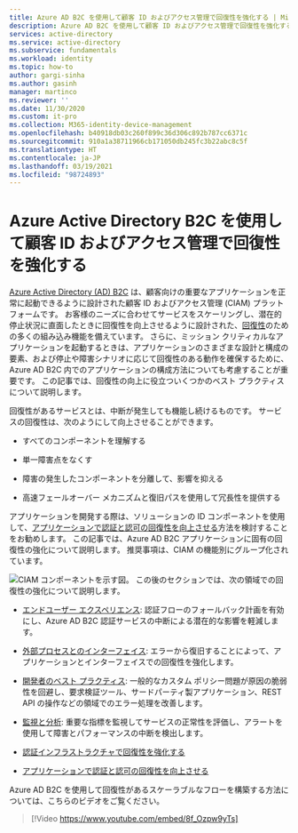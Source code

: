 ```yaml
---
title: Azure AD B2C を使用して顧客 ID およびアクセス管理で回復性を強化する | Microsoft Docs
description: Azure AD B2C を使用して顧客 ID およびアクセス管理で回復性を強化する方法
services: active-directory
ms.service: active-directory
ms.subservice: fundamentals
ms.workload: identity
ms.topic: how-to
author: gargi-sinha
ms.author: gasinh
manager: martinco
ms.reviewer: ''
ms.date: 11/30/2020
ms.custom: it-pro
ms.collection: M365-identity-device-management
ms.openlocfilehash: b40918db03c260f899c36d306c892b787cc6371c
ms.sourcegitcommit: 910a1a38711966cb171050db245fc3b22abc8c5f
ms.translationtype: HT
ms.contentlocale: ja-JP
ms.lasthandoff: 03/19/2021
ms.locfileid: "98724893"
---
```

# <a name="build-resilience-in-your-customer-identity-and-access-management-with-azure-active-directory-b2c"></a>Azure Active Directory B2C を使用して顧客 ID およびアクセス管理で回復性を強化する

[Azure Active Directory (AD) B2C](../../active-directory-b2c/overview.md) は、顧客向けの重要なアプリケーションを正常に起動できるように設計された顧客 ID およびアクセス管理 (CIAM) プラットフォームです。 お客様のニーズに合わせてサービスをスケーリングし、潜在的停止状況に直面したときに回復性を向上させるように設計された、[回復性](https://azure.microsoft.com/blog/advancing-azure-active-directory-availability/)のための多くの組み込み機能を備えています。 さらに、ミッション クリティカルなアプリケーションを起動するときは、アプリケーションのさまざまな設計と構成の要素、および停止や障害シナリオに応じて回復性のある動作を確保するために、Azure AD B2C 内でのアプリケーションの構成方法についても考慮することが重要です。 この記事では、回復性の向上に役立ついくつかのベスト プラクティスについて説明します。

回復性があるサービスとは、中断が発生しても機能し続けるものです。 サービスの回復性は、次のようにして向上させることができます。

- すべてのコンポーネントを理解する

- 単一障害点をなくす

- 障害の発生したコンポーネントを分離して、影響を抑える

- 高速フェールオーバー メカニズムと復旧パスを使用して冗長性を提供する

アプリケーションを開発する際は、ソリューションの ID コンポーネントを使用して、[アプリケーションで認証と認可の回復性を向上させる](resilience-app-development-overview.md)方法を検討することをお勧めします。 この記事では、Azure AD B2C アプリケーションに固有の回復性の強化について説明します。 推奨事項は、CIAM の機能別にグループ化されています。

![CIAM コンポーネントを示す図。](media/resilience-b2c/high-level-components.png) この後のセクションでは、次の領域での回復性の強化について説明します。

- [エンドユーザー エクスペリエンス](resilient-end-user-experience.md): 認証フローのフォールバック計画を有効にし、Azure AD B2C 認証サービスの中断による潜在的な影響を軽減します。

- [外部プロセスとのインターフェイス](resilient-external-processes.md): エラーから復旧することによって、アプリケーションとインターフェイスでの回復性を強化します。  

- [開発者のベスト プラクティス](resilience-b2c-developer-best-practices.md): 一般的なカスタム ポリシー問題が原因の脆弱性を回避し、要求検証ツール、サードパーティ製アプリケーション、REST API の操作などの領域でのエラー処理を改善します。

- [監視と分析](resilience-with-monitoring-alerting.md): 重要な指標を監視してサービスの正常性を評価し、アラートを使用して障害とパフォーマンスの中断を検出します。

- [認証インフラストラクチャで回復性を強化する](resilience-in-infrastructure.md)

- [アプリケーションで認証と認可の回復性を向上させる](resilience-app-development-overview.md)

Azure AD B2C を使用して回復性があるスケーラブルなフローを構築する方法については、こちらのビデオをご覧ください。
>[!Video https://www.youtube.com/embed/8f_Ozpw9yTs]
